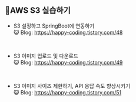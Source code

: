 ## 📝AWS S3 실습하기

* S3 설정하고 SpringBoot에 연동하기 <br>
😺 Blog: https://happy-coding.tistory.com/48
<br>

* S3 이미지 업로드 및 다운로드 <br>
😺 Blog: https://happy-coding.tistory.com/49
<br>

* S3 이미지 사이즈 제한하기, API 응답 속도 향상시키기 <br>
😺 Blog: https://happy-coding.tistory.com/51
